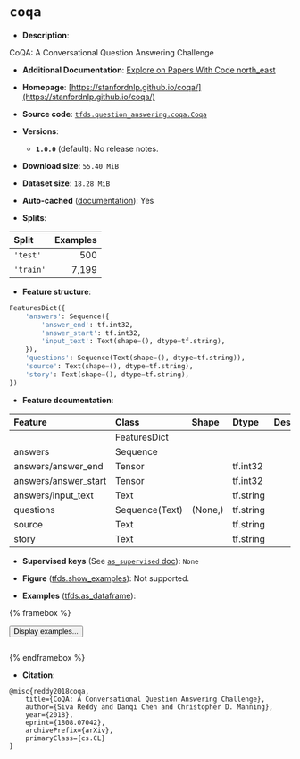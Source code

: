 <div itemscope itemtype="http://schema.org/Dataset">
  <div itemscope itemprop="includedInDataCatalog" itemtype="http://schema.org/DataCatalog">
    <meta itemprop="name" content="TensorFlow Datasets" />
  </div>
  <meta itemprop="name" content="coqa" />
  <meta itemprop="description" content="CoQA: A Conversational Question Answering Challenge&#10;&#10;To use this dataset:&#10;&#10;```python&#10;import tensorflow_datasets as tfds&#10;&#10;ds = tfds.load(&#x27;coqa&#x27;, split=&#x27;train&#x27;)&#10;for ex in ds.take(4):&#10;  print(ex)&#10;```&#10;&#10;See [the guide](https://www.tensorflow.org/datasets/overview) for more&#10;informations on [tensorflow_datasets](https://www.tensorflow.org/datasets).&#10;&#10;" />
  <meta itemprop="url" content="https://www.tensorflow.org/datasets/catalog/coqa" />
  <meta itemprop="sameAs" content="https://stanfordnlp.github.io/coqa/" />
  <meta itemprop="citation" content="@misc{reddy2018coqa,&#10;    title={CoQA: A Conversational Question Answering Challenge},&#10;    author={Siva Reddy and Danqi Chen and Christopher D. Manning},&#10;    year={2018},&#10;    eprint={1808.07042},&#10;    archivePrefix={arXiv},&#10;    primaryClass={cs.CL}&#10;}" />
</div>

# `coqa`


*   **Description**:

CoQA: A Conversational Question Answering Challenge

*   **Additional Documentation**:
    <a class="button button-with-icon" href="https://paperswithcode.com/dataset/coqa">
    Explore on Papers With Code
    <span class="material-icons icon-after" aria-hidden="true"> north_east
    </span> </a>

*   **Homepage**:
    [https://stanfordnlp.github.io/coqa/](https://stanfordnlp.github.io/coqa/)

*   **Source code**:
    [`tfds.question_answering.coqa.Coqa`](https://github.com/tensorflow/datasets/tree/master/tensorflow_datasets/question_answering/coqa/coqa.py)

*   **Versions**:

    *   **`1.0.0`** (default): No release notes.

*   **Download size**: `55.40 MiB`

*   **Dataset size**: `18.28 MiB`

*   **Auto-cached**
    ([documentation](https://www.tensorflow.org/datasets/performances#auto-caching)):
    Yes

*   **Splits**:

Split     | Examples
:-------- | -------:
`'test'`  | 500
`'train'` | 7,199

*   **Feature structure**:

```python
FeaturesDict({
    'answers': Sequence({
        'answer_end': tf.int32,
        'answer_start': tf.int32,
        'input_text': Text(shape=(), dtype=tf.string),
    }),
    'questions': Sequence(Text(shape=(), dtype=tf.string)),
    'source': Text(shape=(), dtype=tf.string),
    'story': Text(shape=(), dtype=tf.string),
})
```

*   **Feature documentation**:

Feature              | Class          | Shape   | Dtype     | Description
:------------------- | :------------- | :------ | :-------- | :----------
                     | FeaturesDict   |         |           |
answers              | Sequence       |         |           |
answers/answer_end   | Tensor         |         | tf.int32  |
answers/answer_start | Tensor         |         | tf.int32  |
answers/input_text   | Text           |         | tf.string |
questions            | Sequence(Text) | (None,) | tf.string |
source               | Text           |         | tf.string |
story                | Text           |         | tf.string |

*   **Supervised keys** (See
    [`as_supervised` doc](https://www.tensorflow.org/datasets/api_docs/python/tfds/load#args)):
    `None`

*   **Figure**
    ([tfds.show_examples](https://www.tensorflow.org/datasets/api_docs/python/tfds/visualization/show_examples)):
    Not supported.

*   **Examples**
    ([tfds.as_dataframe](https://www.tensorflow.org/datasets/api_docs/python/tfds/as_dataframe)):

<!-- mdformat off(HTML should not be auto-formatted) -->

{% framebox %}

<button id="displaydataframe">Display examples...</button>
<div id="dataframecontent" style="overflow-x:auto"></div>
<script>
const url = "https://storage.googleapis.com/tfds-data/visualization/dataframe/coqa-1.0.0.html";
const dataButton = document.getElementById('displaydataframe');
dataButton.addEventListener('click', async () => {
  // Disable the button after clicking (dataframe loaded only once).
  dataButton.disabled = true;

  const contentPane = document.getElementById('dataframecontent');
  try {
    const response = await fetch(url);
    // Error response codes don't throw an error, so force an error to show
    // the error message.
    if (!response.ok) throw Error(response.statusText);

    const data = await response.text();
    contentPane.innerHTML = data;
  } catch (e) {
    contentPane.innerHTML =
        'Error loading examples. If the error persist, please open '
        + 'a new issue.';
  }
});
</script>

{% endframebox %}

<!-- mdformat on -->

*   **Citation**:

```
@misc{reddy2018coqa,
    title={CoQA: A Conversational Question Answering Challenge},
    author={Siva Reddy and Danqi Chen and Christopher D. Manning},
    year={2018},
    eprint={1808.07042},
    archivePrefix={arXiv},
    primaryClass={cs.CL}
}
```


